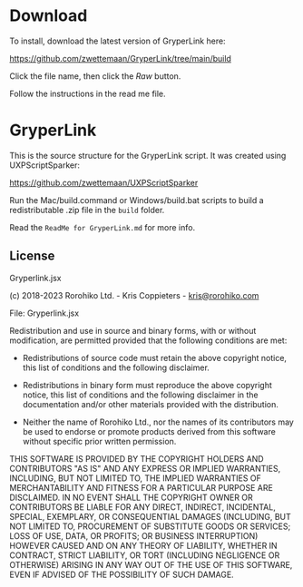 # Download

To install, download the latest version of GryperLink here:

https://github.com/zwettemaan/GryperLink/tree/main/build

Click the file name, then click the _Raw_ button.

Follow the instructions in the read me file.

# GryperLink

This is the source structure for the GryperLink script. It was created
using UXPScriptSparker:

https://github.com/zwettemaan/UXPScriptSparker

Run the Mac/build.command or Windows/build.bat scripts to build a
redistributable .zip file in the `build` folder.

Read the `ReadMe for GryperLink.md` for more info.

## License

Gryperlink.jsx

(c) 2018-2023 Rorohiko Ltd. - Kris Coppieters - kris@rorohiko.com

File: Gryperlink.jsx

Redistribution and use in source and binary forms, with or without
modification, are permitted provided that the following conditions are met:

* Redistributions of source code must retain the above copyright notice,
  this list of conditions and the following disclaimer.

* Redistributions in binary form must reproduce the above copyright notice,
  this list of conditions and the following disclaimer in the documentation
  and/or other materials provided with the distribution.

* Neither the name of Rorohiko Ltd., nor the names of its contributors
  may be used to endorse or promote products derived from this software without
  specific prior written permission.

THIS SOFTWARE IS PROVIDED BY THE COPYRIGHT HOLDERS AND CONTRIBUTORS "AS IS"
AND ANY EXPRESS OR IMPLIED WARRANTIES, INCLUDING, BUT NOT LIMITED TO, THE
IMPLIED WARRANTIES OF MERCHANTABILITY AND FITNESS FOR A PARTICULAR PURPOSE
ARE DISCLAIMED. IN NO EVENT SHALL THE COPYRIGHT OWNER OR CONTRIBUTORS BE
LIABLE FOR ANY DIRECT, INDIRECT, INCIDENTAL, SPECIAL, EXEMPLARY, OR
CONSEQUENTIAL DAMAGES (INCLUDING, BUT NOT LIMITED TO, PROCUREMENT OF
SUBSTITUTE GOODS OR SERVICES; LOSS OF USE, DATA, OR PROFITS; OR BUSINESS
INTERRUPTION) HOWEVER CAUSED AND ON ANY THEORY OF LIABILITY, WHETHER IN
CONTRACT, STRICT LIABILITY, OR TORT (INCLUDING NEGLIGENCE OR OTHERWISE)
ARISING IN ANY WAY OUT OF THE USE OF THIS SOFTWARE, EVEN IF ADVISED OF
THE POSSIBILITY OF SUCH DAMAGE.

